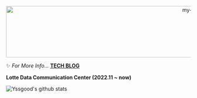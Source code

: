 <div align="center">
 <img src="https://github.com/backtony/backtony.github.io/blob/master/assets/img/readmelogo.gif" alt="my-logo" height="140" width="1000">
</div>
  


✨ *For More Info...* **[TECH BLOG](https://velog.io/@yssgood)**

**Lotte Data Communication Center (2022.11 ~ now)**  

![Yssgood's github stats](https://github-readme-stats-sigma-five.vercel.app/api?username=yssgood&show_icons=true&theme=merko)

 
